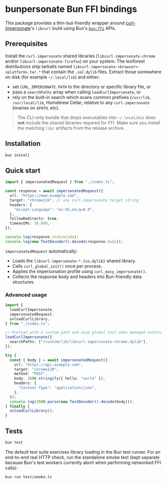 # bunpersonate Bun FFI bindings

This package provides a thin-but-friendly wrapper around [curl-impersonate](https://github.com/lexiforest/curl-impersonate)'s `libcurl` build using Bun's [`bun:ffi`](https://bun.sh/docs/api/ffi) APIs.

## Prerequisites

Install the `curl-impersonate` shared libraries (`libcurl-impersonate-chrome` and/or `libcurl-impersonate-firefox`) on your system. The lexiforest distributions ship tarballs named `libcurl-impersonate-<browser>-<platform>.tar.*` that contain the `.so`/`.dylib` files. Extract those somewhere on disk (for example `~/.local/lib`) and either:

- set `CURL_IMPERSONATE_PATH` to the directory or specific library file, or
- pass a `searchPaths` array when calling `loadCurlImpersonate`, or
- rely on the built-in search which scans common prefixes (`/usr/lib`, `/usr/local/lib`, Homebrew Cellar, relative to any `curl-impersonate` binaries on `$PATH`, etc).

> The CLI-only bundle that drops executables into `~/.local/bin` does **not** include the shared libraries required for FFI. Make sure you install the matching `lib/` artifacts from the release archive.

## Installation

```bash
bun install
```

## Quick start

```ts
import { impersonatedRequest } from "./index.ts";

const response = await impersonatedRequest({
  url: "https://www.example.com",
  target: "chrome124", // any curl-impersonate target string
  headers: {
    "Accept-Language": "en-US,en;q=0.9",
  },
  followRedirects: true,
  timeoutMs: 10_000,
});

console.log(response.statusCode);
console.log(new TextDecoder().decode(response.body));
```

`impersonatedRequest` automatically:

- Loads the `libcurl-impersonate-*.{so,dylib}` shared library.
- Calls `curl_global_init()` once per process.
- Applies the impersonation profile using `curl_easy_impersonate()`.
- Collects the response body and headers into Bun-friendly data structures.

### Advanced usage

```ts
import {
  loadCurlImpersonate,
  impersonatedRequest,
  unloadCurlLibrary,
} from "./index.ts";

// Preload with a custom path and skip global init when managed externally
loadCurlImpersonate({
  searchPaths: ["/custom/lib/libcurl-impersonate-chrome.dylib"],
});

try {
  const { body } = await impersonatedRequest({
    url: "https://api.example.com",
    target: "chrome120",
    method: "POST",
    body: JSON.stringify({ hello: "world" }),
    headers: {
      "Content-Type": "application/json",
    },
  });
  console.log(JSON.parse(new TextDecoder().decode(body)));
} finally {
  unloadCurlLibrary();
}
```

## Tests

```bash
bun test
```

The default test suite exercises library loading in the Bun test runner. For an end-to-end real HTTP check, run the standalone smoke test (kept separate because Bun's test workers currently abort when performing networked FFI calls):

```bash
bun run test/smoke.ts
```
